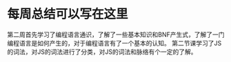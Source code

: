 # 每周总结可以写在这里
第二周首先学习了编程语言通识，了解了一些基本知识和BNF产生式，了解了一门编程语言是如何产生的，对于编程语言有了一个基本的认知。
第二节课学习了JS的词法，对JS的词法进行了分类，对JS的词法和脉络有个一定的了解。